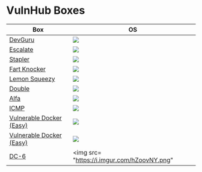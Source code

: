 # VulnHub Boxes

Box                                                                                                              | OS
---                                                                                                              | ---       
[DevGuru](https://github.com/AbdullahRizwan101/CTF-Writeups/blob/master/VulnHub/DevGuru.md)                      | <img src= "https://i.imgur.com/hZoovNY.png" />
[Escalate](https://github.com/AbdullahRizwan101/CTF-Writeups/blob/master/VulnHub/Escalate.md)                    | <img src= "https://i.imgur.com/hZoovNY.png" />                                                                           
[Stapler](https://github.com/AbdullahRizwan101/CTF-Writeups/blob/master/VulnHub/Stapler.md)                      | <img src= "https://i.imgur.com/hZoovNY.png" />    
[Fart Knocker](https://github.com/AbdullahRizwan101/CTF-Writeups/blob/master/VulnHub/Fart_Knocker.md)            | <img src= "https://i.imgur.com/hZoovNY.png" />
[Lemon Squeezy](https://github.com/AbdullahRizwan101/CTF-Writeups/blob/master/VulnHub/LemonSqueezy.md)           | <img src= "https://i.imgur.com/hZoovNY.png" />
[Double](https://github.com/AbdullahRizwan101/CTF-Writeups/blob/master/VulnHub/Double.md)                        | <img src= "https://i.imgur.com/hZoovNY.png" />
[Alfa](https://github.com/AbdullahRizwan101/CTF-Writeups/blob/master/VulnHub/Alfa.md)                            | <img src= "https://i.imgur.com/hZoovNY.png" />
[ICMP](https://github.com/AbdullahRizwan101/CTF-Writeups/blob/master/VulnHub/ICMP.md)                            | <img src= "https://i.imgur.com/hZoovNY.png" />
[Vulnerable Docker (Easy)](https://github.com/AbdullahRizwan101/CTF-Writeups/blob/master/VulnHub/Vulnerable_docker.md) | <img src= "https://i.imgur.com/hZoovNY.png" />
[Vulnerable Docker (Easy)](https://github.com/AbdullahRizwan101/CTF-Writeups/blob/master/VulnHub/Vulnerable_docker_Hard.md) | <img src= "https://i.imgur.com/hZoovNY.png" />
[DC-6](https://github.com/AbdullahRizwan101/CTF-Writeups/blob/master/VulnHub/DC-6.md)                             | <img src= "https://i.imgur.com/hZoovNY.png"
